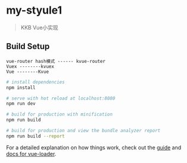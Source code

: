 # my-styule1

> KKB Vue小实现

## Build Setup
```
vue-router hash模式 ------ kvue-router
Vuex --------kvuex
Vue --------Kvue
```
``` bash
# install dependencies
npm install

# serve with hot reload at localhost:8080
npm run dev

# build for production with minification
npm run build

# build for production and view the bundle analyzer report
npm run build --report
```

For a detailed explanation on how things work, check out the [guide](http://vuejs-templates.github.io/webpack/) and [docs for vue-loader](http://vuejs.github.io/vue-loader).
